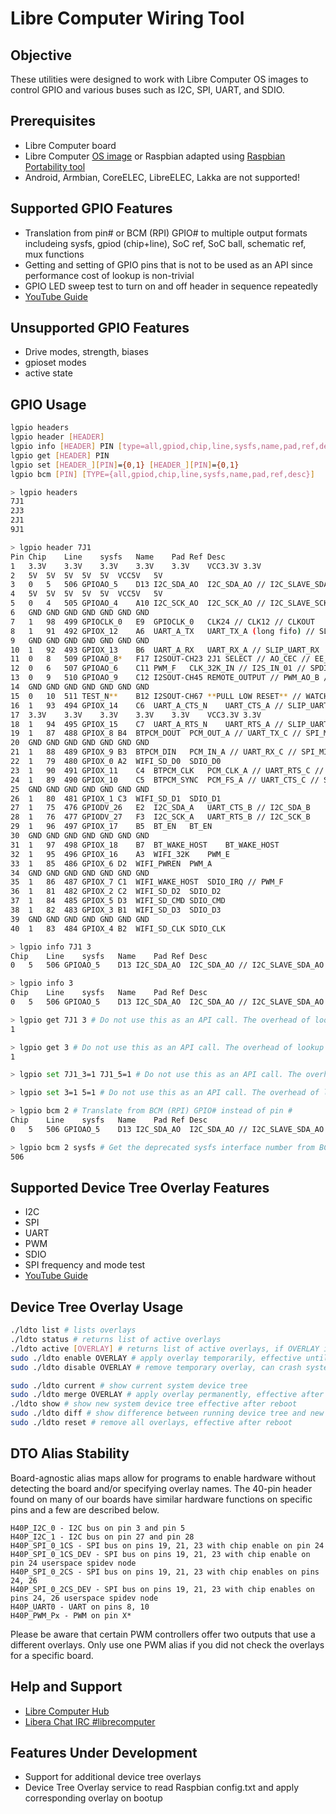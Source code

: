 # Libre Computer Wiring Tool
## Objective

These utilities were designed to work with Libre Computer OS images to control GPIO and various buses such as I2C, SPI, UART, and SDIO.

## Prerequisites
- Libre Computer board
- Libre Computer [OS image](http://distro.libre.computer/ci/) or Raspbian adapted using [Raspbian Portability tool](https://github.com/libre-computer-project/libretech-raspbian-portability.git)
- Android, Armbian, CoreELEC, LibreELEC, Lakka are not supported!

## Supported GPIO Features
- Translation from pin# or BCM (RPI) GPIO# to multiple output formats includeing sysfs, gpiod (chip+line), SoC ref, SoC ball, schematic ref, mux functions
- Getting and setting of GPIO pins that is not to be used as an API since performance cost of lookup is non-trivial
- GPIO LED sweep test to turn on and off header in sequence repeatedly
- [YouTube Guide](https://youtu.be/MDji4Yn_i8Q?t=720)

## Unsupported GPIO Features
- Drive modes, strength, biases
- gpioset modes
- active state

## GPIO Usage
```bash
lgpio headers
lgpio header [HEADER]
lgpio info [HEADER] PIN [type=all,gpiod,chip,line,sysfs,name,pad,ref,desc]
lgpio get [HEADER] PIN
lgpio set [HEADER_][PIN]={0,1} [HEADER_][PIN]={0,1}
lgpio bcm [PIN] [TYPE={all,gpiod,chip,line,sysfs,name,pad,ref,desc}]

> lgpio headers
7J1
2J3
2J1
9J1

> lgpio header 7J1
Pin	Chip	Line	sysfs	Name	Pad	Ref	Desc
1	3.3V	3.3V	3.3V	3.3V	3.3V	VCC3.3V	3.3V
2	5V	5V	5V	5V	5V	VCC5V	5V
3	0	5	506	GPIOAO_5	D13	I2C_SDA_AO	I2C_SDA_AO // I2C_SLAVE_SDA_AO // UART_RX_AO_B
4	5V	5V	5V	5V	5V	VCC5V	5V
5	0	4	505	GPIOAO_4	A10	I2C_SCK_AO	I2C_SCK_AO // I2C_SLAVE_SCK_AO // UART_TX_AO_B
6	GND	GND	GND	GND	GND	GND	GND
7	1	98	499	GPIOCLK_0	E9	GPIOCLK_0	CLK24 // CLK12 // CLKOUT
8	1	91	492	GPIOX_12	A6	UART_A_TX	UART_TX_A (long fifo) // SLIP_UART_TX
9	GND	GND	GND	GND	GND	GND	GND
10	1	92	493	GPIOX_13	B6	UART_A_RX	UART_RX_A // SLIP_UART_RX
11	0	8	509	GPIOAO_8*	F17	I2SOUT-CH23	2J1 SELECT // AO_CEC // EE_CEC // I2SOUT_CH23 // PWM_AO_A
12	0	6	507	GPIOAO_6	C11	PWM_F	CLK_32K_IN // I2S_IN_01 // SPDIF_OUT // PWM_AO_B
13	0	9	510	GPIOAO_9	C12	I2SOUT-CH45	REMOTE_OUTPUT // PWM_AO_B // I2SOUT_CH45 // SPDIF_OUT
14	GND	GND	GND	GND	GND	GND	GND
15	0	10	511	TEST_N**	B12	I2SOUT-CH67	**PULL LOW RESET** // WATCHDOG // GPOAO_14 // I2SOUT_CH67
16	1	93	494	GPIOX_14	C6	UART_A_CTS_N	UART_CTS_A // SLIP_UART_CTS
17	3.3V	3.3V	3.3V	3.3V	3.3V	VCC3.3V	3.3V
18	1	94	495	GPIOX_15	C7	UART_A_RTS_N	UART_RTS_A // SLIP_UART_RTS 
19	1	87	488	GPIOX_8	B4	BTPCM_DOUT	PCM_OUT_A // UART_TX_C // SPI_MOSI // TSin_SOP_A
20	GND	GND	GND	GND	GND	GND	GND
21	1	88	489	GPIOX_9	B3	BTPCM_DIN	PCM_IN_A // UART_RX_C // SPI_MISO // Tsin_D_VALID_A
22	1	79	480	GPIOX_0	A2	WIFI_SD_D0	SDIO_D0
23	1	90	491	GPIOX_11	C4	BTPCM_CLK	PCM_CLK_A // UART_RTS_C // SPI_SCLK // TSin_CLK_A
24	1	89	490	GPIOX_10	C5	BTPCM_SYNC	PCM_FS_A // UART_CTS_C // SPI_SS0 // TSin_D0_A
25	GND	GND	GND	GND	GND	GND	GND
26	1	80	481	GPIOX_1	C3	WIFI_SD_D1	SDIO_D1
27	1	75	476	GPIODV_26	E2	I2C_SDA_A	UART_CTS_B // I2C_SDA_B
28	1	76	477	GPIODV_27	F3	I2C_SCK_A	UART_RTS_B // I2C_SCK_B
29	1	96	497	GPIOX_17	B5	BT_EN	BT_EN
30	GND	GND	GND	GND	GND	GND	GND
31	1	97	498	GPIOX_18	B7	BT_WAKE_HOST	BT_WAKE_HOST
32	1	95	496	GPIOX_16	A3	WIFI_32K	PWM_E 
33	1	85	486	GPIOX_6	D2	WIFI_PWREN	PWM_A
34	GND	GND	GND	GND	GND	GND	GND
35	1	86	487	GPIOX_7	C1	WIFI_WAKE_HOST	SDIO_IRQ // PWM_F
36	1	81	482	GPIOX_2	C2	WIFI_SD_D2	SDIO_D2
37	1	84	485	GPIOX_5	D3	WIFI_SD_CMD	SDIO_CMD
38	1	82	483	GPIOX_3	B1	WIFI_SD_D3	SDIO_D3
39	GND	GND	GND	GND	GND	GND	GND
40	1	83	484	GPIOX_4	B2	WIFI_SD_CLK	SDIO_CLK

> lgpio info 7J1 3
Chip	Line	sysfs	Name	Pad	Ref	Desc
0	5	506	GPIOAO_5	D13	I2C_SDA_AO	I2C_SDA_AO // I2C_SLAVE_SDA_AO // UART_RX_AO_B

> lgpio info 3
Chip	Line	sysfs	Name	Pad	Ref	Desc
0	5	506	GPIOAO_5	D13	I2C_SDA_AO	I2C_SDA_AO // I2C_SLAVE_SDA_AO // UART_RX_AO_B

> lgpio get 7J1 3 # Do not use this as an API call. The overhead of lookup is non-trivial.
1

> lgpio get 3 # Do not use this as an API call. The overhead of lookup is non-trivial.
1

> lgpio set 7J1_3=1 7J1_5=1 # Do not use this as an API call. The overhead of lookup is non-trivial.

> lgpio set 3=1 5=1 # Do not use this as an API call. The overhead of lookup is non-trivial.

> lgpio bcm 2 # Translate from BCM (RPI) GPIO# instead of pin #
Chip	Line	sysfs	Name	Pad	Ref	Desc
0	5	506	GPIOAO_5	D13	I2C_SDA_AO	I2C_SDA_AO // I2C_SLAVE_SDA_AO // UART_RX_AO_B

> lgpio bcm 2 sysfs # Get the deprecated sysfs interface number from BCM (RPI) GPIO# for use with /sys/class/gpio/export
506
```

## Supported Device Tree Overlay Features
- I2C
- SPI
- UART
- PWM
- SDIO
- SPI frequency and mode test
- [YouTube Guide](https://youtu.be/MDji4Yn_i8Q?t=600)

## Device Tree Overlay Usage
```bash
./ldto list # lists overlays
./ldto status # returns list of active overlays
./ldto active [OVERLAY] # returns list of active overlays, if OVERLAY is specified: returns 0 if active, 1 if inactive
sudo ./ldto enable OVERLAY # apply overlay temporarily, effective until reboot
sudo ./ldto disable OVERLAY # remove temporary overlay, can crash system if overlay is hardware based

sudo ./ldto current # show current system device tree
sudo ./ldto merge OVERLAY # apply overlay permanently, effective after reboot
./ldto show # show new system device tree effective after reboot
sudo ./ldto diff # show difference between running device tree and new device tree effective after reboot
sudo ./ldto reset # remove all overlays, effective after reboot
```

## DTO Alias Stability
Board-agnostic alias maps allow for programs to enable hardware without detecting the board and/or specifying overlay names.
The 40-pin header found on many of our boards have similar hardware functions on specific pins and a few are described below.
```
H40P_I2C_0 - I2C bus on pin 3 and pin 5
H40P_I2C_1 - I2C bus on pin 27 and pin 28
H40P_SPI_0_1CS - SPI bus on pins 19, 21, 23 with chip enable on pin 24
H40P_SPI_0_1CS_DEV - SPI bus on pins 19, 21, 23 with chip enable on pin 24 userspace spidev node
H40P_SPI_0_2CS - SPI bus on pins 19, 21, 23 with chip enables on pins 24, 26
H40P_SPI_0_2CS_DEV - SPI bus on pins 19, 21, 23 with chip enables on pins 24, 26 userspace spidev node
H40P_UART0 - UART on pins 8, 10
H40P_PWM_Px - PWM on pin X*
```
Please be aware that certain PWM controllers offer two outputs that use a different overlays. Only use one PWM alias if you did not check the overlays for a specific board.

## Help and Support
- [Libre Computer Hub](https://hub.libre.computer/t/libre-computer-wiring-tool/40)
- [Libera Chat IRC #librecomputer](https://web.libera.chat/#librecomputer)

## Features Under Development
- Support for additional device tree overlays
- Device Tree Overlay service to read Raspbian config.txt and apply corresponding overlay on bootup
